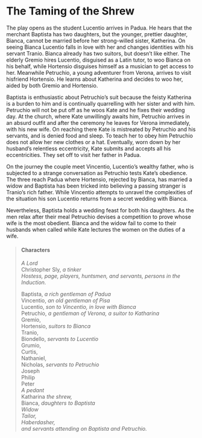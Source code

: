 <!-- ======================================================================
--- Search engine
title:          The Taming of the Shrew
keywords:       taming, shrew, comedy
description:    The Taming of the Shrew by William Shakespeare.
--- Menu system
order:          120
text:           The Taming of the Shrew
hidden:         false
umbel:          false
--- Page properties
id:             
document:       
layout:         layout-2-left
$-left:         play-list
searchable:     true
======================================================================= -->

# The Taming of the Shrew

The play opens as the student Lucentio arrives in Padua. He hears that the
merchant Baptista has two daughters, but the younger, prettier daughter, Bianca,
cannot be married before her strong-willed sister, Katherina. On seeing Bianca
Lucentio falls in love with her and changes identities with his servant Tranio.
Bianca already has two suitors, but doesn’t like either. The elderly Gremio hires
Lucentio, disguised as a Latin tutor, to woo Bianca on his behalf, while Hortensio
disguises himself as a musician to get access to her. Meanwhile Petruchio, a
young adventurer from Verona, arrives to visit hisfriend Hortensio. He learns
about Katherina and decides to woo her, aided by both Gremio and Hortensio.

Baptista is enthusiastic about Petruchio’s suit because the feisty Katherina is
a burden to him and is continually quarrelling with her sister and with him.
Petruchio will not be put off as he woos Kate and he fixes their wedding day.
At the church, where Kate unwillingly awaits him, Petruchio arrives in an absurd
outfit and after the ceremony he leaves for Verona immediately, with his new
wife. On reaching there Kate is mistreated by Petruchio and his servants, and is
denied food and sleep. To teach her to obey him Petruchio does not allow her new
clothes or a hat. Eventually, worn down by her husband’s relentless eccentricity,
Kate submits and accepts all his eccentricities. They set off to visit her father
in Padua.

On the journey the couple meet Vincentio, Lucentio’s wealthy father, who is
subjected to a strange conversation as Petruchio tests Kate’s obedience. The
three reach Padua where Hortensio, rejected by Bianca, has married a widow and
Baptista has been tricked into believing a passing stranger is Tranio’s rich
father. While Vincentio attempts to unravel the complexities of the situation
his son Lucentio returns from a secret wedding with Bianca.

Nevertheless, Baptista holds a wedding feast for both his daughters. As the men
relax after their meal Petruchio devises a competition to prove whose wife is
the most obedient. Bianca and the widow fail to come to their husbands when
called while Kate lectures the women on the duties of a wife.

>   #### Characters
>   
>   _A Lord_  
    Christopher Sly, _a tinker_  
    _Hostess, page, players, huntsmen, and servants, persons in the Induction._
>   
>   Baptista, _a rich gentleman of Padua_  
    Vincentio, _an old gentleman of Pisa_  
    Lucentio, _son to Vincentio, in love with Bianca_  
    Petruchio, _a gentleman of Verona, a suitor to Katharina_  
    Gremio,  
    Hortensio, _suitors to Bianca_  
    Tranio,  
    Biondello, _servants to Lucentio_  
    Grumio,  
    Curtis,  
    Nathaniel,  
    Nicholas, _servants to Petruchio_  
    Joseph  
    Philip  
    Peter  
    _A pedant_  
    Katharina _the shrew,_  
    Bianca, _daughters to Baptista_  
    _Widow_  
    _Tailor,_  
    _Haberdasher,_  
    _and servants attending on Baptista and Petruchio._
